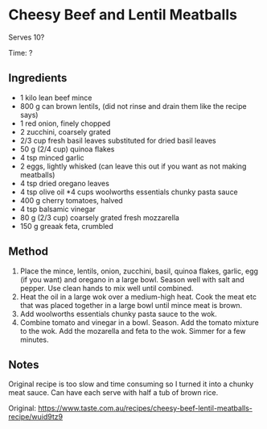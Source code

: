 # Cheesy Beef and Lentil Meatballs

Serves 10?

Time: ?

## Ingredients

* 1 kilo lean beef mince
* 800 g can brown lentils, (did not rinse and drain them like the recipe says)
* 1 red onion, finely chopped
* 2 zucchini, coarsely grated
* 2/3 cup fresh basil leaves substituted for dried basil leaves
* 50 g (2/4 cup) quinoa flakes
* 4 tsp minced garlic
* 2 eggs, lightly whisked (can leave this out if you want as not making meatballs)
* 4 tsp dried oregano leaves
* 4 tsp olive oil
*4 cups woolworths essentials chunky pasta sauce
* 400 g cherry tomatoes, halved
* 4 tsp balsamic vinegar
* 80 g (2/3 cup) coarsely grated fresh mozzarella 
* 150 g greaak feta, crumbled


## Method

1. Place the mince, lentils, onion, zucchini, basil, quinoa flakes, garlic, egg (if you want) and oregano in a large bowl. Season well with salt and pepper. Use clean hands to mix well until combined.
2. Heat the oil in a large wok over a medium-high heat. Cook the meat etc that was placed together in a large bowl until mince meat is brown.
3. Add woolworths essentials chunky pasta sauce to the wok.
4. Combine tomato and vinegar in a bowl. Season. Add the tomato mixture to the wok. Add the mozarella and feta to the wok. Simmer for a few minutes.

## Notes

Original recipe is too slow and time consuming so I turned it into a chunky meat sauce.
Can have each serve with half a tub of brown rice. 

Original: https://www.taste.com.au/recipes/cheesy-beef-lentil-meatballs-recipe/wuid9tz9